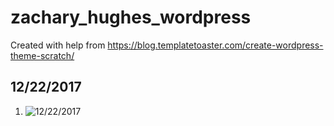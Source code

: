 # zachary_hughes_wordpress

Created with help from https://blog.templatetoaster.com/create-wordpress-theme-scratch/

## 12/22/2017
1. ![12/22/2017](https://i.imgur.com/ASxpQwp.png "12/22/2017 UI Build")